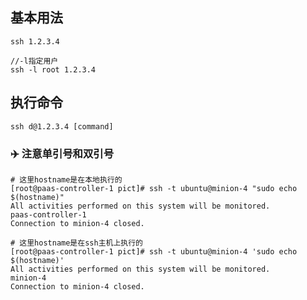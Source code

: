 


## 基本用法
```console
ssh 1.2.3.4

//-l指定用户
ssh -l root 1.2.3.4
```

## 执行命令
`ssh d@1.2.3.4 [command]`

### ✈️ 注意单引号和双引号
```console 
# 这里hostname是在本地执行的
[root@paas-controller-1 pict]# ssh -t ubuntu@minion-4 "sudo echo $(hostname)"
All activities performed on this system will be monitored.
paas-controller-1
Connection to minion-4 closed.

# 这里hostname是在ssh主机上执行的
[root@paas-controller-1 pict]# ssh -t ubuntu@minion-4 'sudo echo $(hostname)'
All activities performed on this system will be monitored.
minion-4
Connection to minion-4 closed.
```
